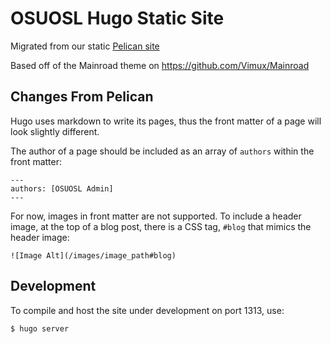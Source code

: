 OSUOSL Hugo Static Site
=======================

Migrated from our static [Pelican site](https://github.com/osuosl/osuosl-pelican)

Based off of the Mainroad theme on https://github.com/Vimux/Mainroad

Changes From Pelican
--------------------

Hugo uses markdown to write its pages, thus the front matter of a page will look slightly different.

The author of a page should be included as an array of ``authors`` within the front matter:

```
---
authors: [OSUOSL Admin]
---
```

For now, images in front matter are not supported. To include a header image, at the top of a blog post,
there is a CSS tag, ``#blog`` that mimics the header image:

```
![Image Alt](/images/image_path#blog)
```

Development
-----------

To compile and host the site under development on port 1313, use:

```
$ hugo server
```